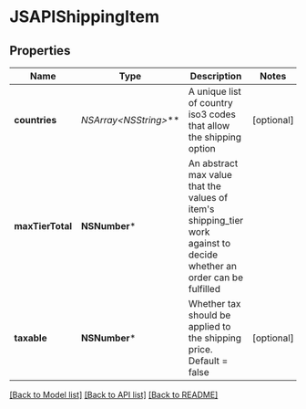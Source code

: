 # JSAPIShippingItem

## Properties
Name | Type | Description | Notes
------------ | ------------- | ------------- | -------------
**countries** | **NSArray&lt;NSString*&gt;*** | A unique list of country iso3 codes that allow the shipping option | [optional] 
**maxTierTotal** | **NSNumber*** | An abstract max value that the values of item&#39;s shipping_tier work against to decide whether an order can be fulfilled | 
**taxable** | **NSNumber*** | Whether tax should be applied to the shipping price.  Default &#x3D; false | [optional] 

[[Back to Model list]](../README.md#documentation-for-models) [[Back to API list]](../README.md#documentation-for-api-endpoints) [[Back to README]](../README.md)



